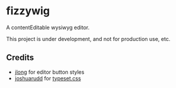 # fizzywig

A contentEditable wysiwyg editor.

This project is under development, and not for production use, etc.

## Credits

* [jlong](https://github.com/jlong) for editor button styles
* [joshuarudd](https://github.com/joshuarudd) for [typeset.css](https://github.com/joshuarudd/typeset.css)